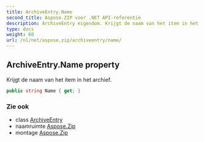 ```yaml
---
title: ArchiveEntry.Name
second_title: Aspose.ZIP voor .NET API-referentie
description: ArchiveEntry eigendom. Krijgt de naam van het item in het archief.
type: docs
weight: 60
url: /nl/net/aspose.zip/archiveentry/name/
---
```

## ArchiveEntry.Name property

Krijgt de naam van het item in het archief.

```csharp
public string Name { get; }
```

### Zie ook

* class [ArchiveEntry](../)
* naamruimte [Aspose.Zip](../../archiveentry/)
* montage [Aspose.Zip](../../../)


